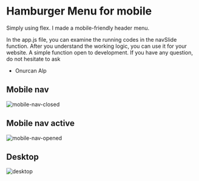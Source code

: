 ﻿# Hamburger Menu for mobile

 Simply using flex. I made a mobile-friendly header menu.

 In the app.js file, you can examine the running codes in the navSlide function. After you understand the working logic, you can use it for your website. A simple function open to development. If you have any question, do not hesitate to ask

 - Onurcan Alp

Mobile nav 
--
![mobile-nav-closed](https://user-images.githubusercontent.com/59441136/120105883-70017980-c163-11eb-8a18-6f0ab76c9433.jpg)

Mobile nav active
--
![mobile-nav-opened](https://user-images.githubusercontent.com/59441136/120105887-71cb3d00-c163-11eb-8937-c2a4fe8b227b.jpg)





Desktop 
-- 
![desktop](https://user-images.githubusercontent.com/59441136/120105880-6ed04c80-c163-11eb-825b-20ebfc4bde6e.jpg)


